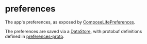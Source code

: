 # preferences

The app's preferences, as exposed by
[ComposeLifePreferences](src/jbMain/kotlin/com/alexvanyo/composelife/preferences/ComposeLifePreferences.kt).

The preferences are saved via a
[DataStore](https://developer.android.com/topic/libraries/architecture/datastore), with protobuf
definitions defined in [preferences-proto](../preferences-proto).
